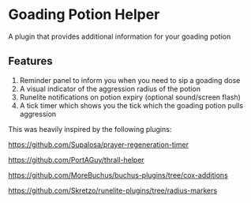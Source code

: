 # Goading Potion Helper

A plugin that provides additional information for your goading potion

## Features

1. Reminder panel to inform you when you need to sip a goading dose
2. A visual indicator of the aggression radius of the potion
3. Runelite notifications on potion expiry (optional sound/screen flash)
4. A tick timer which shows you the tick which the goading potion pulls aggression

This was heavily inspired by the following plugins:

https://github.com/Supalosa/prayer-regeneration-timer

https://github.com/PortAGuy/thrall-helper

https://github.com/MoreBuchus/buchus-plugins/tree/cox-additions

https://github.com/Skretzo/runelite-plugins/tree/radius-markers